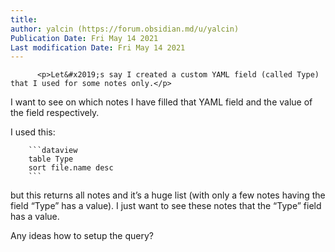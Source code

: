 ```yaml
---
title:
author: yalcin (https://forum.obsidian.md/u/yalcin)
Publication Date: Fri May 14 2021
Last modification Date: Fri May 14 2021
---
```



          <p>Let&#x2019;s say I created a custom YAML field (called Type) that I used for some notes only.</p>
<p>I want to see on which notes I have filled that YAML field and the value of the field respectively.</p>
<p>I used this:</p>
<pre><code>    ```dataview
    table Type
    sort file.name desc
    ```
</code></pre>
<p>but this returns all notes and it&#x2019;s a huge list (with only a few notes having the field &#x201C;Type&#x201D; has a value). I just want to see these notes that the &#x201C;Type&#x201D; field has a value.</p>
<p>Any ideas how to setup the query?</p>
        